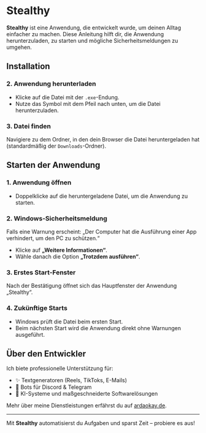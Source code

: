 # Stealthy

**Stealthy** ist eine Anwendung, die entwickelt wurde, um deinen Alltag einfacher zu machen. Diese Anleitung hilft dir, die Anwendung herunterzuladen, zu starten und mögliche Sicherheitsmeldungen zu umgehen.

## Installation
### 2. Anwendung herunterladen
- Klicke auf die Datei mit der `.exe`-Endung.
- Nutze das Symbol mit dem Pfeil nach unten, um die Datei herunterzuladen.

### 3. Datei finden
Navigiere zu dem Ordner, in den dein Browser die Datei heruntergeladen hat (standardmäßig der `Downloads`-Ordner).

## Starten der Anwendung

### 1. Anwendung öffnen
- Doppelklicke auf die heruntergeladene Datei, um die Anwendung zu starten.

### 2. Windows-Sicherheitsmeldung
Falls eine Warnung erscheint:
„Der Computer hat die Ausführung einer App verhindert, um den PC zu schützen.“

- Klicke auf **„Weitere Informationen“**.
- Wähle danach die Option **„Trotzdem ausführen“**.

### 3. Erstes Start-Fenster
Nach der Bestätigung öffnet sich das Hauptfenster der Anwendung „Stealthy“.

### 4. Zukünftige Starts
- Windows prüft die Datei beim ersten Start. 
- Beim nächsten Start wird die Anwendung direkt ohne Warnungen ausgeführt.

## Über den Entwickler

Ich biete professionelle Unterstützung für:
- ✨ Textgeneratoren (Reels, TikToks, E-Mails)
- 🤖 Bots für Discord & Telegram
- 🧠 KI-Systeme und maßgeschneiderte Softwarelösungen

Mehr über meine Dienstleistungen erfährst du auf [ardaokay.de](https://ardaokay.de).

---

Mit **Stealthy** automatisierst du Aufgaben und sparst Zeit – probiere es aus!
